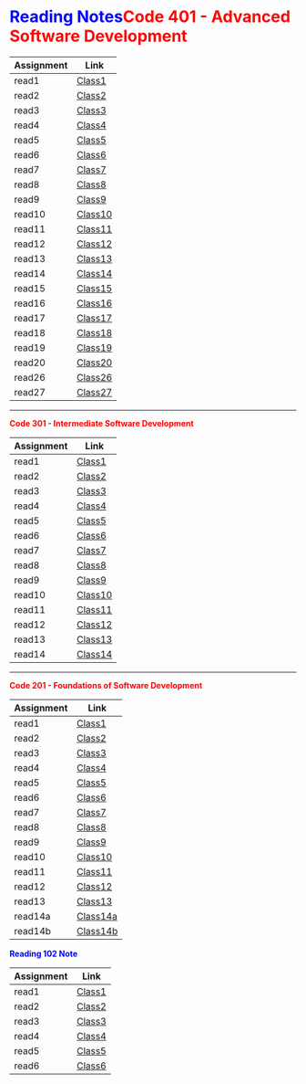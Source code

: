 
# <span style="color:Blue">Reading Notes</span><span style="color:red">**Code 401 - Advanced Software Development**

| Assignment      | Link |
| ----------- | ----------- |
| read1  | [Class1](401/1.md)       |
| read2  | [Class2](401/02.md)      |
| read3  | [Class3](401/03.md)      |
| read4  | [Class4](401/04.md)      |
| read5  | [Class5](401/05.md)      |
| read6  | [Class6](401/06.md)      |
| read7  | [Class7](401/07.md)      |
| read8  | [Class8](401/08.md)      |
| read9  | [Class9](401/09.md)      |
| read10 | [Class10](401/10.md)     |
| read11 | [Class11](401/11.md)     |
| read12 | [Class12](401/12.md)     |
| read13 | [Class13](401/13.md)     |
| read14 | [Class14](401/14.md)     |
| read15 | [Class15](401/15.md)     |
| read16 | [Class16](401/16.md)     |
| read17 | [Class17](401/17.md)     |
| read18 | [Class18](401/18.md)     |
| read19 | [Class19](401/19.md)     |
| read20 | [Class20](401/20.md)     |
| read26 | [Class26](401/26.md)     |
| read27 | [Class27](401/27.md)     |

------------------------------

<span style="color:red"> **Code 301 - Intermediate Software Development**

| Assignment      | Link |
| ----------- | ----------- |
| read1  | [Class1](301/1.md)        |
| read2  | [Class2](301/2.md)        |
| read3  | [Class3](301/3.md)        |
| read4  | [Class4](301/4.md)        |
| read5  | [Class5](301/5.md)        |
| read6  | [Class6](301/6.md)        |
| read7  | [Class7](301/7.md)        |
| read8  | [Class8](301/8.md)        |
| read9  | [Class9](301/9.md)        |
| read10 | [Class10](301/11.md)     |
| read11 | [Class11](301/11.md)     |
| read12 | [Class12](301/12.md)     |
| read13 | [Class13](301/13.md)     |
| read14 | [Class14](301/14.md)     |

------------------------------



<span style="color:red">**Code 201 - Foundations of Software Development**

| Assignment      | Link |
| ----------- | ----------- |
| read1  | [Class1](201/1.md)        |
| read2  | [Class2](201/2.md)        |
| read3  | [Class3](201/3.md)        |
| read4  | [Class4](201/4.md)        |
| read5  | [Class5](201/5.md)        |
| read6  | [Class6](201/6.md)        |
| read7  | [Class7](201/7.md)        |
| read8  | [Class8](201/8.md)        |
| read9  | [Class9](201/9.md)        |
| read10 | [Class10](201/10.md)      |
| read11 | [Class11](201/11.md)      |
| read12 | [Class12](201/12.md)      |
| read13 | [Class13](201/13.md)      |
| read14a | [Class14a](201/14.md)      |
| read14b | [Class14b](201/14b.md)      |


<span style="color:Blue">**Reading 102 Note**

| Assignment      | Link |
| ----------- | ----------- |
| read1  | [Class1](class1.md)        |
| read2  | [Class2](class2.md)        |
| read3  | [Class3](class3.md)        |
| read4  | [Class4](class4.md)        |
| read5  | [Class5](class5.md)        |
| read6  | [Class6](class6.md)        |
